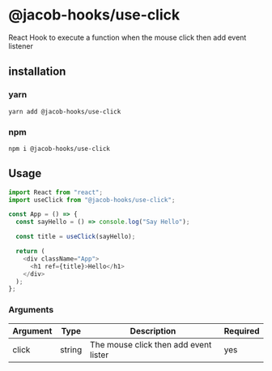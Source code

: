 # @jacob-hooks/use-click

React Hook to execute a function when the mouse click then add event listener

## installation

### yarn

`yarn add @jacob-hooks/use-click`

### npm

`npm i @jacob-hooks/use-click`

## Usage

```js
import React from "react";
import useClick from "@jacob-hooks/use-click";

const App = () => {
  const sayHello = () => console.log("Say Hello");

  const title = useClick(sayHello);

  return (
    <div className="App">
      <h1 ref={title}>Hello</h1>
    </div>
  );
};
```

### Arguments

| Argument | Type   | Description                           | Required |
| -------- | ------ | ------------------------------------- | -------- |
| click    | string | The mouse click then add event lister | yes      |
